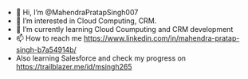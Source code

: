- 👋 Hi, I’m @MahendraPratapSingh007
- 👀 I’m interested in Cloud Computing, CRM.
- 🌱 I’m currently learning Cloud Coumputing and CRM development
- 📫 How to reach me https://www.linkedin.com/in/mahendra-pratap-singh-b7a54914b/
- Also learning Salesforce and check my progress on https://trailblazer.me/id/msingh265

<!---
MahendraPratapSingh007/MahendraPratapSingh007 is a ✨ special ✨ repository because its `README.md` (this file) appears on your GitHub profile.
You can click the Preview link to take a look at your changes.
--->
